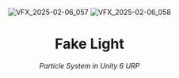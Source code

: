 <header>


![VFX_2025-02-06_057](https://github.com/user-attachments/assets/c7f7a757-b239-4226-9ae8-0d47e3011b2e)
![VFX_2025-02-06_058](https://github.com/user-attachments/assets/94be9188-b512-4ba7-b614-b42ddf15ef00)

# Fake Light

_Particle System in Unity 6 URP_

